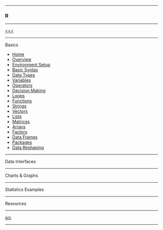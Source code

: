 
---

### R

---

[<<<](https://github.com/ttltrk/PRG/blob/master/C/DOC/CP/CP.MD)

---

Basics

* <a href="">Home</a>
* <a href="">Overview</a>
* <a href="">Environment Setup</a>
* <a href="">Basic Syntax</a>
* <a href="">Data Types</a>
* <a href="">Variables</a>
* <a href="">Operators</a>
* <a href="">Decision Making</a>
* <a href="">Loops</a>
* <a href="">Functions</a>
* <a href="">Strings</a>
* <a href="">Vectors</a>
* <a href="">Lists</a>
* <a href="">Matrices</a>
* <a href="">Arrays</a>
* <a href="">Factors</a>
* <a href="">Data Frames</a>
* <a href="">Packages</a>
* <a href="">Data Reshaping</a>

---

Data Interfaces

---

Charts & Graphs

---

Statistics Examples

---

Resources

---

[src](https://www.tutorialspoint.com/r/index.htm)

---
